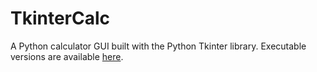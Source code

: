 # TkinterCalc
A Python calculator GUI built with the Python Tkinter library. Executable versions are available [here](https://drive.google.com/open?id=13rzBBrLRCJaTx0ZcaCur4N2GKdxc5Aed).
